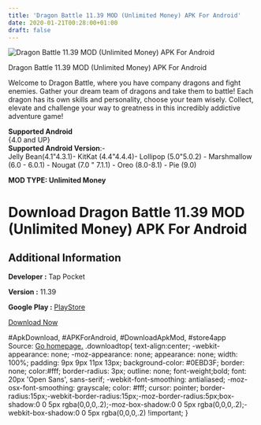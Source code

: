 ```yaml
---
title: 'Dragon Battle 11.39 MOD (Unlimited Money) APK For Android'
date: 2020-01-21T00:28:00+01:00
draft: false
---
```


![Dragon Battle 11.39 MOD (Unlimited Money) APK For Android](https://i1.wp.com/apkhome.net/wp-content/uploads/2020/01/Dragon-Battle-11.39-MOD-Unlimited-Money.png "Dragon Battle 11.39 MOD (Unlimited Money) APK For Android")

  

Dragon Battle 11.39 MOD (Unlimited Money) APK For Android

Welcome to Dragon Battle, where you have company dragons and fight enemies. Gather your dream team of dragons and take them to battle! Each dragon has its own skills and personality, choose your team wisely. Collect, elevate and challenge your way to greatness in this incredibly addictive adventure game!

**Supported Android**  
{4.0 and UP}  
**Supported Android Version**:-  
Jelly Bean(4.1"4.3.1)- KitKat (4.4"4.4.4)- Lollipop (5.0"5.0.2) - Marshmallow (6.0 - 6.0.1) - Nougat (7.0 " 7.1.1) - Oreo (8.0-8.1) - Pie (9.0)

**MOD TYPE: Unlimited Money**

Download Dragon Battle 11.39 MOD (Unlimited Money) APK For Android
==================================================================

Additional Information
----------------------

**Developer :** Tap Pocket

**Version :** 11.39

**Google Play :** [PlayStore](https://play.google.com/store/apps/details?id=com.ziau.elfcity)

  

[Download Now](https://store4app.co/post/dragon-battle-11-39-mod-unlimited-money-apk-for-android_1579548206)

  
#ApkDownload, #APKForAndroid, #DownloadApkMod, #store4app  
Source: [Go homepage.](https://store4app.co/post/dragon-battle-11-39-mod-unlimited-money-apk-for-android_1579548206) .downloadtop{ text-align:center; -webkit-appearance: none; -moz-appearance: none; appearance: none; width: 100%; padding: 9px 9px 11px 13px; background-color: #0EBD3F; border: none; color:#fff; border-radius: 3px; outline: none; font-weight;bold; font: 20px 'Open Sans', sans-serif; -webkit-font-smoothing: antialiased; -moz-osx-font-smoothing: grayscale; color: #fff; cursor: pointer; border-radius:15px;-webkit-border-radius:15px;-moz-border-radius:5px;box-shadow:0 0 5px rgba(0,0,0,.2);-moz-box-shadow:0 0 5px rgba(0,0,0,.2);-webkit-box-shadow:0 0 5px rgba(0,0,0,.2) !important; }